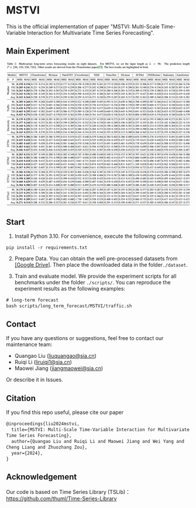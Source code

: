 # MSTVI

This is the official implementation of paper "MSTVI: Multi-Scale Time-Variable Interaction for Multivariate Time Series Forecasting".

## Main Experiment
![image](image/image.png)

## Start
1. Install Python 3.10. For convenience, execute the following command.

```
pip install -r requirements.txt
```

2. Prepare Data. You can obtain the well pre-processed datasets from [[Google Drive]](https://drive.google.com/drive/folders/13Cg1KYOlzM5C7K8gK8NfC-F3EYxkM3D2?usp=sharing). Then place the downloaded data in the folder`./dataset`.

3. Train and evaluate model. We provide the experiment scripts for all benchmarks under the folder `./scripts/`. You can reproduce the experiment results as the following examples:

```
# long-term forecast
bash scripts/long_term_forecast/MSTVI/traffic.sh
```

## Contact
If you have any questions or suggestions, feel free to contact our maintenance team:
- Quangao Liu (liuquangao@sia.cn)
- Ruiqi Li (liruiqi1@sia.cn)
- Maowei Jiang (jiangmaowei@sia.cn)

Or describe it in Issues.


## Citation

If you find this repo useful, please cite our paper
```
@inproceedings{liu2024mstvi,
  title={MSTVI: Multi-Scale Time-Variable Interaction for Multivariate Time Series Forecasting},
  author={Quangao Liu and Ruiqi Li and Maowei Jiang and Wei Yang and Cheng Liang and Zhuozhang Zou},
  year={2024},
}
```
## Acknowledgement

Our code is based on Time Series Library (TSLib)：https://github.com/thuml/Time-Series-Library
